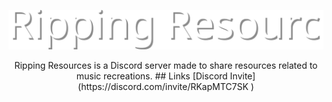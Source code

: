 <p align="center"><img alt="Ripping Resources" src="https://raw.githubusercontent.com/rippingresources/.github/refs/heads/main/profile/Assets/Ripping%20Resources.svg" /><p align="center">
Ripping Resources is a Discord server made to share resources related to music recreations.
## Links
[Discord Invite](https://discord.com/invite/RKapMTC7SK )
